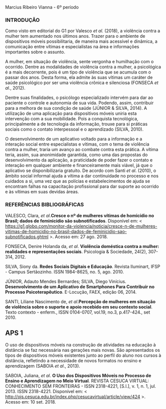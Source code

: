 Marcius Ribeiro Vianna - 6º período

### INTRODUÇÃO

Como visto em editorial do G1 por Valesco *et al.* (2018), a violência contra a mulher tem aumentado nos últimos anos. Trazer para o ambiente de dispositivos móveis possibilitaria, de maneira mais acessível e dinâmica, a comunicação entre vítimas e especialistas na área e informações importantes sobre o assunto.

A mulher, em situação de violência, sente vergonha e humilhação com o ocorrido. Dentre as modalidades de violência contra a mulher, a psicológica é a mais decorrente, pois é um tipo de violência que se acumula com o passar dos anos. Desta forma, ela admite às suas vítimas um caráter de saúde psicológico por ser uma violência crônica e silenciosa (FONSECA *et al*., 2012).

Dentre suas finalidades, o psicólogo especializado intervém para dar ao paciente o controle e autonomia de sua vida. Podendo, assim, contribuir para a melhora de sua condição de saúde (JÚNIOR & SILVA, 2014). A utilização de uma aplicação para dispositivos móveis uniria esta intervenção com a sua mobilidade. Pois a conquista tecnológica, principalmente a de tecnologia da informação, trouxe para si práticas sociais como o contato interpessoal e o aprendizado (SILVA, 2010).

O desenvolvimento de um aplicativo voltado para a informação e a interação social entre especialistas e vítimas, com o tema de violência contra a mulher, traria um avanço ao combate contra esta prática. A vítima teria, assim, sua anonimidade garantida, como uma das propostas do desenvolvimento da aplicação, a praticidade de poder fazer o contato e interação em qualquer ambiente e financeiramente mais viável, já que o aplicativo se disponibilizaria gratuito. De acordo com Santi *et al*. (2010), o âmbito social informal ajuda a vítima a dar continuidade no processo e nos cuidados a si, uma vez que as polícias e estabelecimentos de ajuda se encontram falhas na capacitação profissional para dar suporte ao ocorrido e às vítimas em suas devidas áreas.
  
  
### REFERÊNCIAS BIBLIOGRÁFICAS

VALESCO, Clara, *et al*.**Cresce o nº de mulheres vítimas de homicídio no Brasil; dados de feminicídio são subnotificados**. Disponível em: < https://g1.globo.com/monitor-da-violencia/noticia/cresce-n-de-mulheres-vitimas-de-homicidio-no-brasil-dados-de-feminicidio-sao-subnotificados.ghtml >. Acesso em: 27 ago. 2018.

FONSECA, Denire Holanda da, *et al*. **Violência doméstica contra a mulher: realidades e representações sociais**. Psicologia & Sociedade, 24(2), 307-314, 2012.

SILVA, Siony da. **Redes Sociais Digitais e Educação**. Revista Iluminart, IFSP - Campus Sertãozinho. ISSN 1984-8625, no. 5, ago. 2010.

JÚNIOR, Adauto Mendes Bernardes; SILVA, Diego Vinícius. **Desenvolvimento de um Aplicativo de Smartphones Para Contribuir no Processo Psicoterapêutico**. E-Locução, FAEX, edição 06, 2014.

SANTI, Liliane Nascimento de, *et al*.**Percepção de mulheres em situação de violência sobre o suporte e apoio recebido em seu contexto social**. Texto contexto - enferm., ISSN 0104-0707, vol.19, no.3, p.417-424., set 2010.


## APS 1
O uso de dispositivos móveis na construção de atividades na educação à distância se faz necessária nas gerações mais novas. São apresentados os tipos de dispositivos móveis existentes junto ao perfil do aluno nos cursos à distância, refletindo a necessidade de novos formatos no ensino e aprendizagem (SABOIA *et al*., 2013).

SABOIA, Juliana, *et al*. **O Uso dos Dispositivos Móveis no Processo de Ensino e Aprendizagem no Meio Virtual**. REVISTA CESUCA VIRTUAL: CONHECIMENTO SEM FRONTEIRAS - ISSN 2318-4221, [S.l.], v. 1, n. 1, jul. 2013. ISSN 2318-4221. Disponível em: < http://ojs.cesuca.edu.br/index.php/cesucavirtual/article/view/424 >. Acesso em: 10 set. 2018.
